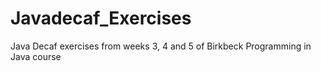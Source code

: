 # Javadecaf_Exercises
Java Decaf exercises from weeks 3, 4 and 5 of Birkbeck Programming in Java course
